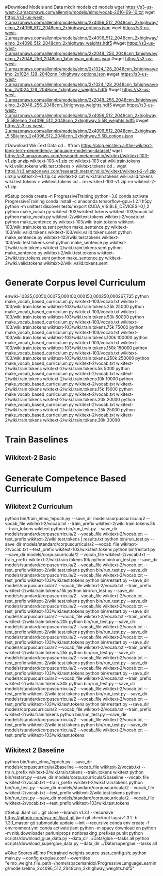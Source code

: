 #Download Models and Data
mkdir models
cd models
wget https://s3-us-west-2.amazonaws.com/allennlp/models/elmo/vocab-2016-09-10.txt
wget https://s3-us-west-2.amazonaws.com/allennlp/models/elmo/2x4096_512_2048cnn_2xhighway/elmo_2x4096_512_2048cnn_2xhighway_options.json
wget https://s3-us-west-2.amazonaws.com/allennlp/models/elmo/2x4096_512_2048cnn_2xhighway/elmo_2x4096_512_2048cnn_2xhighway_weights.hdf5
#wget https://s3-us-west-2.amazonaws.com/allennlp/models/elmo/2x2048_256_2048cnn_1xhighway/elmo_2x2048_256_2048cnn_1xhighway_options.json
#wget https://s3-us-west-2.amazonaws.com/allennlp/models/elmo/2x1024_128_2048cnn_1xhighway/elmo_2x1024_128_2048cnn_1xhighway_options.json
#wget https://s3-us-west-2.amazonaws.com/allennlp/models/elmo/2x1024_128_2048cnn_1xhighway/elmo_2x1024_128_2048cnn_1xhighway_weights.hdf5
#wget https://s3-us-west-2.amazonaws.com/allennlp/models/elmo/2x2048_256_2048cnn_1xhighway/elmo_2x2048_256_2048cnn_1xhighway_weights.hdf5
#wget https://s3-us-west-2.amazonaws.com/allennlp/models/elmo/2x4096_512_2048cnn_2xhighway_5.5B/elmo_2x4096_512_2048cnn_2xhighway_5.5B_weights.hdf5
#wget https://s3-us-west-2.amazonaws.com/allennlp/models/elmo/2x4096_512_2048cnn_2xhighway_5.5B/elmo_2x4096_512_2048cnn_2xhighway_5.5B_options.json

#Download WikiText Data
cd ..
#from https://blog.einstein.ai/the-wikitext-long-term-dependency-language-modeling-dataset/
wget https://s3.amazonaws.com/research.metamind.io/wikitext/wikitext-103-v1.zip
unzip wikitext-103-v1.zip
cd wikitext-103
cat wiki.train.tokens wiki.valid.tokens wiki.test.tokens > wikitext.tokens
cd ..
wget https://s3.amazonaws.com/research.metamind.io/wikitext/wikitext-2-v1.zip
unzip wikitext-2-v1.zip
cd wikitext-2
cat wiki.train.tokens wiki.valid.tokens wiki.test.tokens > wikitext.tokens
cd ..
rm wikitext-103-v1.zip
rm wikitext-2-v1.zip

#Setup
conda create -n ProgressiveTraining python=3.6 
conda activate ProgressiveTraining
conda install -c anaconda tensorflow-gpu=1.2.1 h5py
python -m unittest discover tests/
export CUDA_VISIBLE_DEVICES=0,1,2
python make_vocab.py wikitext-103/wikitext.tokens wikitext-103/vocab.txt
python make_vocab.py wikitext-2/wikitext.tokens wikitext-2/vocab.txt
python make_sentence.py wikitext-103/wiki.train.tokens wikitext-103/wiki.train.tokens.sent
python make_sentence.py wikitext-103/wiki.valid.tokens wikitext-103/wiki.valid.tokens.sent
python make_sentence.py wikitext-103/wiki.test.tokens wikitext-103/wiki.test.tokens.sent
python make_sentence.py wikitext-2/wiki.train.tokens wikitext-2/wiki.train.tokens.sent
python make_sentence.py wikitext-2/wiki.test.tokens wikitext-2/wiki.test.tokens.sent
python make_sentence.py wikitext-2/wiki.valid.tokens wikitext-2/wiki.valid.tokens.sent

# Generate Corpus level Curriculum
enwiki-10325,00050,00075,000100,000150,000250,000267,735
python make_vocab_based_curriculum.py wikitext-103/vocab.txt wikitext-103/wiki.train.tokens wikitext-103/wiki.train.tokens.25k 25000
python make_vocab_based_curriculum.py wikitext-103/vocab.txt wikitext-103/wiki.train.tokens wikitext-103/wiki.train.tokens.50k 50000
python make_vocab_based_curriculum.py wikitext-103/vocab.txt wikitext-103/wiki.train.tokens wikitext-103/wiki.train.tokens.75k 75000
python make_vocab_based_curriculum.py wikitext-103/vocab.txt wikitext-103/wiki.train.tokens wikitext-103/wiki.train.tokens.100k 100000
python make_vocab_based_curriculum.py wikitext-103/vocab.txt wikitext-103/wiki.train.tokens wikitext-103/wiki.train.tokens.150k 150000
python make_vocab_based_curriculum.py wikitext-103/vocab.txt wikitext-103/wiki.train.tokens wikitext-103/wiki.train.tokens.250k 250000
python make_vocab_based_curriculum.py wikitext-2/vocab.txt wikitext-2/wiki.train.tokens wikitext-2/wiki.train.tokens.5k 5000
python make_vocab_based_curriculum.py wikitext-2/vocab.txt wikitext-2/wiki.train.tokens wikitext-2/wiki.train.tokens.10k 10000
python make_vocab_based_curriculum.py wikitext-2/vocab.txt wikitext-2/wiki.train.tokens wikitext-2/wiki.train.tokens.15k 15000
python make_vocab_based_curriculum.py wikitext-2/vocab.txt wikitext-2/wiki.train.tokens wikitext-2/wiki.train.tokens.20k 20000
python make_vocab_based_curriculum.py wikitext-2/vocab.txt wikitext-2/wiki.train.tokens wikitext-2/wiki.train.tokens.25k 25000
python make_vocab_based_curriculum.py wikitext-2/vocab.txt wikitext-2/wiki.train.tokens wikitext-2/wiki.train.tokens.30k 30000
# Train Baselines 
## Wikitext-2 Basic

# Generate Competence Based Curriculum 
## Wikitext 2 Curriculum
python bin/train_elmo_1epoch.py --save_dir models/corpuscurricula/2 --vocab_file wikitext-2/vocab.txt --train_prefix wikitext-2/wiki.train.tokens.5k --train_tokens wikitext
python bin/run_test.py --save_dir models/standard/corpuscurricula/2 --vocab_file wikitext-2/vocab.txt  --test_prefix wikitext-2/wiki.test.tokens | results.txt
python bin/run_test.py --save_dir models/standard/corpuscurricula/2 --vocab_file wikitext-2/vocab.txt  --test_prefix wikitext-103/wiki.test.tokens
python bin/restart.py --save_dir models/corpuscurricula/2 --vocab_file wikitext-2/vocab.txt --train_prefix wikitext-2/wiki.train.tokens.10k
python bin/run_test.py --save_dir models/standard/corpuscurricula/2 --vocab_file wikitext-2/vocab.txt  --test_prefix wikitext-2/wiki.test.tokens
python bin/run_test.py --save_dir models/standard/corpuscurricula/2 --vocab_file wikitext-2/vocab.txt  --test_prefix wikitext-103/wiki.test.tokens
python bin/restart.py --save_dir models/corpuscurricula/2 --vocab_file wikitext-2/vocab.txt --train_prefix wikitext-2/wiki.train.tokens.15k
python bin/run_test.py --save_dir models/standard/corpuscurricula/2 --vocab_file wikitext-2/vocab.txt  --test_prefix wikitext-2/wiki.test.tokens
python bin/run_test.py --save_dir models/standard/corpuscurricula/2 --vocab_file wikitext-2/vocab.txt  --test_prefix wikitext-103/wiki.test.tokens
python bin/restart.py --save_dir models/corpuscurricula/2 --vocab_file wikitext-2/vocab.txt --train_prefix wikitext-2/wiki.train.tokens.20k
python bin/run_test.py --save_dir models/standard/corpuscurricula/2 --vocab_file wikitext-2/vocab.txt  --test_prefix wikitext-2/wiki.test.tokens
python bin/run_test.py --save_dir models/standard/corpuscurricula/2 --vocab_file wikitext-2/vocab.txt  --test_prefix wikitext-103/wiki.test.tokens
python bin/restart.py --save_dir models/corpuscurricula/2 --vocab_file wikitext-2/vocab.txt --train_prefix wikitext-2/wiki.train.tokens.25k
python bin/run_test.py --save_dir models/standard/corpuscurricula/2 --vocab_file wikitext-2/vocab.txt  --test_prefix wikitext-2/wiki.test.tokens
python bin/run_test.py --save_dir models/standard/corpuscurricula/2 --vocab_file wikitext-2/vocab.txt  --test_prefix wikitext-103/wiki.test.tokens
python bin/restart.py --save_dir models/corpuscurricula/2 --vocab_file wikitext-2/vocab.txt --train_prefix wikitext-2/wiki.train.tokens.30k
python bin/run_test.py --save_dir models/standard/corpuscurricula/2 --vocab_file wikitext-2/vocab.txt  --test_prefix wikitext-2/wiki.test.tokens
python bin/run_test.py --save_dir models/standard/corpuscurricula/2 --vocab_file wikitext-2/vocab.txt  --test_prefix wikitext-103/wiki.test.tokens
python bin/restart.py --save_dir models/corpuscurricula/2 --vocab_file wikitext-2/vocab.txt --train_prefix wikitext-2/wiki.train.tokens
python bin/run_test.py --save_dir models/standard/corpuscurricula/2 --vocab_file wikitext-2/vocab.txt  --test_prefix wikitext-2/wiki.test.tokens
python bin/run_test.py --save_dir models/standard/corpuscurricula/2 --vocab_file wikitext-2/vocab.txt  --test_prefix wikitext-103/wiki.test.tokens
## Wikitext 2 Baseline
python bin/train_elmo_1epoch.py --save_dir models/corpuscurricula/2baseline --vocab_file wikitext-2/vocab.txt --train_prefix wikitext-2/wiki.train.tokens --train_tokens wikitext
python bin/restart.py --save_dir models/corpuscurricula/2baseline --vocab_file wikitext-2/vocab.txt --train_prefix wikitext-2/wiki.train.tokens
python bin/run_test.py --save_dir models/standard/corpuscurricula/2 --vocab_file wikitext-2/vocab.txt  --test_prefix wikitext-2/wiki.test.tokens
python bin/run_test.py --save_dir models/standard/corpuscurricula/2 --vocab_file wikitext-2/vocab.txt  --test_prefix wikitext-103/wiki.test.tokens

#Setup Jiant
cd .. 
git clone --branch v1.3.1  --recursive https://github.com/nyu-mll/jiant.git jiant
git checkout tags/v1.3.1 -b 1.3.1_master
git submodule update --init --recursive
conda env create -f environment.yml
conda activate jiant
python -m spacy download en
python -m nltk.downloader perluniprops nonbreaking_prefixes punkt
python scripts/download_glue_data.py --data_dir ../Data/glue --tasks all
python scripts/download_superglue_data.py --data_dir ../Data/superglue --tasks all

#Glue Scores
#Elmo Pretrained weights
source user_config.sh; python main.py --config expglue.conf --overrides "elmo_weight_file_path=/home/spacemanidol/ProgressiveLanguageLearning/models/elmo_2x4096_512_2048cnn_2xhighway_weights.hdf5"